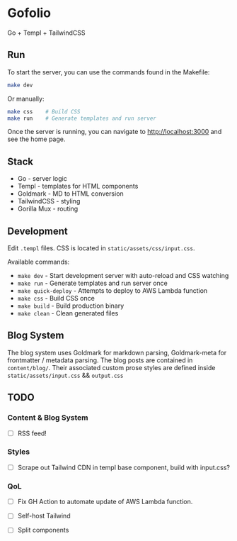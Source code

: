 # Gofolio

Go + Templ + TailwindCSS

## Run

To start the server, you can use the commands found in the Makefile:

```bash
make dev
```

Or manually:

```bash
make css    # Build CSS
make run    # Generate templates and run server
```

Once the server is running, you can navigate to <http://localhost:3000> and see the home page.

## Stack

- Go - server logic
- Templ - templates for HTML components
- Goldmark - MD to HTML conversion
- TailwindCSS - styling
- Gorilla Mux - routing

## Development

Edit `.templ` files. CSS is located in `static/assets/css/input.css`.

Available commands:

- `make dev` - Start development server with auto-reload and CSS watching
- `make run` - Generate templates and run server once
- `make quick-deploy` - Attempts to deploy to AWS Lambda function  
- `make css` - Build CSS once
- `make build` - Build production binary
- `make clean` - Clean generated files

## Blog System

The blog system uses Goldmark for markdown parsing, Goldmark-meta for frontmatter / metadata parsing. The blog posts are contained in `content/blog/`. Their associated custom prose styles are defined inside `static/assets/input.css` && `output.css`

## TODO

### Content & Blog System

- [ ] RSS feed!

### Styles

- [ ] Scrape out Tailwind CDN in templ base component, build with input.css?

### QoL

- [ ] Fix GH Action to automate update of AWS Lambda function.

- [ ] Self-host Tailwind

- [ ] Split components

